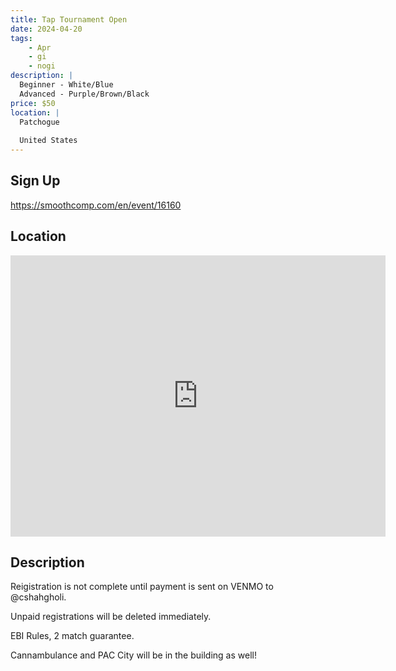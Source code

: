 ```yaml
---
title: Tap Tournament Open
date: 2024-04-20
tags:
    - Apr
    - gi 
    - nogi 
description: |
  Beginner - White/Blue
  Advanced - Purple/Brown/Black
price: $50
location: |
  Patchogue
  
  United States
---
```

## Sign Up
https://smoothcomp.com/en/event/16160

## Location
<iframe src="https://www.google.com/maps/embed?pb=!1m18!1m12!1m3!1d12345.6789!2d-73.0091115!3d40.7847778!2m3!1f0!2f0!3f0!3m2!1i1024!2i768!4f13.1!3m3!1m2!1s0x0%3A0x0!2z40.7847778!5e0!3m2!1sen!2sus!4v1234567890" width="600" height="450" style="border:0;" allowfullscreen="" loading="lazy"></iframe>

## Description
Reigistration is not complete until payment is sent on VENMO to @cshahgholi.


Unpaid registrations will be deleted immediately.


EBI Rules, 2 match guarantee. 


Cannambulance and PAC City will be in the building as well!